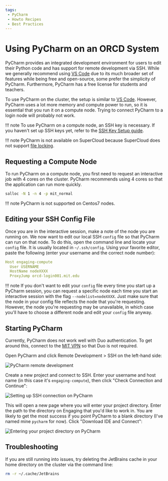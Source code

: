 ```yaml
---
tags:
 - PyCharm
 - Howto Recipes
 - Best Practices
---
```


# Using PyCharm on an ORCD System

PyCharm provides an integrated development environment for users to edit their
Python code and has support for remote development via SSH. While we generally
recommend using [VS Code](vscode.md) due to its much broader set of features
while being free and open-source, some prefer the simplicity of PyCharm.
Furthermore, PyCharm has a free license for students and teachers.

To use PyCharm on the cluster, the setup is similar to [VS Code](vscode.md).
However, PyCharm uses a lot more memory and compute power to run, so it is
essential that you run it on a compute node. Trying to connect PyCharm to a
login node will probably not work.

!!! note
    To use PyCharm on a compute node, an SSH key is necessary. If you haven't
    set up SSH keys yet, refer to the
    [SSH Key Setup guide](../accessing-orcd/ssh-setup.md).

!!! note
    PyCharm is not available on SuperCloud because SuperCloud does not support
    [file locking](https://mit-supercloud.github.io/supercloud-docs/file-locking/).

## Requesting a Compute Node

To run PyCharm on a compute node, you first need to request an interactive job
with 4 cores on the cluster. PyCharm recommends using 4 cores so that the
application can run more quickly.

```bash
salloc -N 1 -n 4 -p mit_normal
```

!!! note
    PyCharm is not supported on Centos7 nodes.

## Editing your SSH Config File

Once you are in the interactive session, make a note of the node you are running
on. We now want to edit our local SSH `config` file so that PyCharm can run on
that node. To do this, open the command line and locate your `config` file. It
is usually located in `~/.ssh/config`. Using your favorite editor, paste the
following (enter your username and the correct node number):

```yaml title="config"
Host engaging-compute
  User USERNAME
  HostName nodeXXXX
  ProxyJump orcd-login001.mit.edu
```

!!! note
    If you don't want to edit your `config` file every time you start up a
    PyCharm session, you can request a specific node each time you start an
    interactive session with the flag `--nodelist=nodeXXXX`. Just make sure that
    the node in your config file reflects the node that you're requesting.
    However, the node you're requesting may be unavailable, in which case you'll
    have to choose a different node and edit your `config` file anyway.

## Starting PyCharm

Currently, PyCharm does not work well with Duo authentication. To get around
this, connect to the [MIT VPN](https://ist.mit.edu/vpn) so that Duo is not
required.

Open PyCharm and click Remote Development > SSH on the left-hand side:

![PyCharm remote development](../images/pycharm/pycharm_remote_dev.png)

Create a new project and connect to SSH. Enter your username and host name (in
this case it's `engaging-compute`), then click "Check Connection and Continue":

![Setting up SSH connection on PyCharm](../images/pycharm/pycharm_connect_ssh.png)

This will open a new page where you will enter your project directory. Enter
the path to the directory on Engaging that you'd like to work in. You are likely
to get the most success if you point PyCharm to a blank directory (I've named
mine `pycharm` for now). Click "Download IDE and Connect":

![Entering your project directory on PyCharm](../images/pycharm/pycharm_choose_ide.png)

## Troubleshooting

If you are still running into issues, try deleting the JetBrains cache in your
home directory on the cluster via the command line:

```bash
rm -r ~/.cache/JetBrains
```
